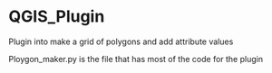 # QGIS_Plugin
Plugin into make a grid of polygons and add attribute values


Ploygon_maker.py is the file that has most of the code for the plugin
